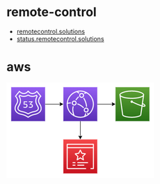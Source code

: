 # remote-control

- [remotecontrol.solutions](https://remotecontrol.solutions)
- [status.remotecontrol.solutions](https://status.remotecontrol.solutions)

# aws

![diagram](./remote-control.drawio.png)
